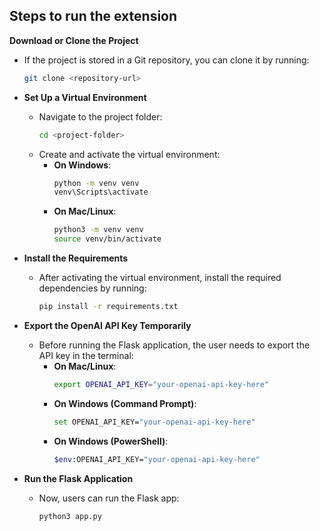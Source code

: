 ## Steps to run the extension

**Download or Clone the Project**
  - If the project is stored in a Git repository, you can clone it by running:
    ```bash
    git clone <repository-url>
    ```

- **Set Up a Virtual Environment**
  - Navigate to the project folder:
    ```bash
    cd <project-folder>
    ```
  - Create and activate the virtual environment:
    - **On Windows**:
      ```bash
      python -m venv venv
      venv\Scripts\activate
      ```
    - **On Mac/Linux**:
      ```bash
      python3 -m venv venv
      source venv/bin/activate
      ```

- **Install the Requirements**
  - After activating the virtual environment, install the required dependencies by running:
    ```bash
    pip install -r requirements.txt
    ```

- **Export the OpenAI API Key Temporarily**
  - Before running the Flask application, the user needs to export the API key in the terminal:
    - **On Mac/Linux**:
      ```bash
      export OPENAI_API_KEY="your-openai-api-key-here"
      ```
    - **On Windows (Command Prompt)**:
      ```bash
      set OPENAI_API_KEY="your-openai-api-key-here"
      ```
    - **On Windows (PowerShell)**:
      ```bash
      $env:OPENAI_API_KEY="your-openai-api-key-here"
      ```

- **Run the Flask Application**
  - Now, users can run the Flask app:
    ```bash
    python3 app.py
    ```

